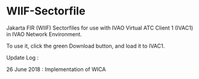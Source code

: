 # WIIF-Sectorfile
Jakarta FIR (WIIF) Sectorfiles for use with IVAO Virtual ATC Client 1 (IVAC1) in IVAO Network Environment.

To use it, click the green Download button, and load it to IVAC1.

Update Log :

26 June 2018 : Implementation of WICA
